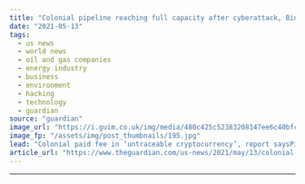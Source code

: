 ```yaml
---
title: "Colonial pipeline reaching full capacity after cyberattack, Biden says"
date: "2021-05-13"
tags: 
  - us news
  - world news
  - oil and gas companies
  - energy industry
  - business
  - environment
  - hacking
  - technology
  - guardian
source: "guardian"
image_url: "https://i.guim.co.uk/img/media/480c425c52383208147ee6c40bfc9df21b222215/0_130_3500_2100/master/3500.jpg?width=460&quality=85&auto=format&fit=max&s=823d412d04eac58e6bb9fa0d2377e56e"
image_fp: "/assets/img/post_thumbnails/195.jpg"
lead: "Colonial paid fee in ‘untraceable cryptocurrency’, report saysPipeline carries 100m gallons per day of gas, jet fuel and dieselJoe Biden announced on Thursday that the vast Colonial petrochemical pipeline stretching from Texas to New York was reachin..."
article_url: "https://www.theguardian.com/us-news/2021/may/13/colonial-pipeline-fuel-cyber-attack-outage"
---
```


---
